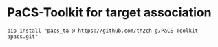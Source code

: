 # PaCS-Toolkit for target association

```
pip install "pacs_ta @ https://github.com/th2ch-g/PaCS-Toolkit-apacs.git"
```
